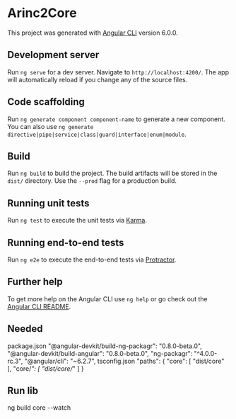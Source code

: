 # Arinc2Core

This project was generated with [Angular CLI](https://github.com/angular/angular-cli) version 6.0.0.

## Development server

Run `ng serve` for a dev server. Navigate to `http://localhost:4200/`. The app will automatically reload if you change any of the source files.

## Code scaffolding

Run `ng generate component component-name` to generate a new component. You can also use `ng generate directive|pipe|service|class|guard|interface|enum|module`.

## Build

Run `ng build` to build the project. The build artifacts will be stored in the `dist/` directory. Use the `--prod` flag for a production build.

## Running unit tests

Run `ng test` to execute the unit tests via [Karma](https://karma-runner.github.io).

## Running end-to-end tests

Run `ng e2e` to execute the end-to-end tests via [Protractor](http://www.protractortest.org/).

## Further help

To get more help on the Angular CLI use `ng help` or go check out the [Angular CLI README](https://github.com/angular/angular-cli/blob/master/README.md).


## Needed
package.json
"@angular-devkit/build-ng-packagr": "0.8.0-beta.0",
"@angular-devkit/build-angular": "0.8.0-beta.0",
"ng-packagr": "^4.0.0-rc.3",
"@angular/cli": "~6.2.7",
tsconfig.json
    "paths": {
      "core": [
        "dist/core"
      ],
      "core/*": [
        "dist/core/*"
      ]
    }
## Run lib
ng build core --watch
